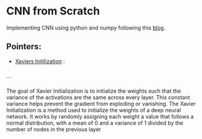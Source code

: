 # CNN from Scratch
Implementing CNN using python and numpy following this [blog](https://victorzhou.com/blog/intro-to-cnns-part-1/).

## Pointers:
* [Xaviers Initilization](https://cs230.stanford.edu/section/4/) :
<br>
```

The goal of Xavier Initialization is to initialize the weights such that the variance of the activations are the same across every layer. This constant variance helps prevent the gradient from exploding or vanishing.
The Xavier Initialization is a method used to initialize the weights of a deep neural network. It works by randomly assigning each weight a value that follows a normal distribution, with a mean of 0 and a variance of 1 divided by the number of nodes in the previous layer

```